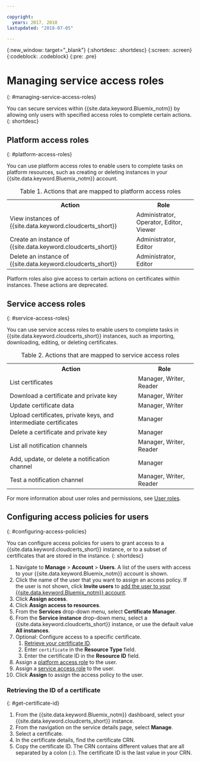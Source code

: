 ```yaml
---

copyright:
  years: 2017, 2018
lastupdated: "2018-07-05"

---
```

{:new_window: target="_blank"}
{:shortdesc: .shortdesc}
{:screen: .screen}
{:codeblock: .codeblock}
{:pre: .pre}

# Managing service access roles
{: #managing-service-access-roles}

You can secure services within {{site.data.keyword.Bluemix_notm}} by allowing only users with specified access roles to complete certain actions.
{: shortdesc}


## Platform access roles
{: #platform-access-roles}

You can use platform access roles to enable users to complete tasks on platform resources, such as creating or deleting instances in your {{site.data.keyword.Bluemix_notm}} account.

<table>
<caption> Table 1. Actions that are mapped to platform access roles</caption>
  <tr>
    <th> Action </th>
    <th> Role </th>
  </tr>
  <tr>
    <td>View instances of {{site.data.keyword.cloudcerts_short}}</td>
    <td> Administrator, Operator, Editor, Viewer </td>
  </tr>
  <tr>
    <td>Create an instance of {{site.data.keyword.cloudcerts_short}}</td>
    <td> Administrator, Editor </td>
  </tr>
  <tr>
    <td>Delete an instance of {{site.data.keyword.cloudcerts_short}}</td>
    <td> Administrator, Editor </td>
  </tr>
</table>

Platform roles also give access to certain actions on certificates within instances. These actions are deprecated.


## Service access roles
{: #service-access-roles}

You can use service access roles to enable users to complete tasks in {{site.data.keyword.cloudcerts_short}} instances, such as importing, downloading, editing, or deleting certificates.

<table>
<caption> Table 2. Actions that are mapped to service access roles</caption>
  <tr>
    <th> Action </th>
    <th> Role </th>
  </tr>
  <tr>
    <td>List certificates</td>
    <td> Manager, Writer, Reader </td>
  </tr>
  <tr>
    <td>Download a certificate and private key </td>
    <td> Manager, Writer </td>
  </tr>
  <tr>
    <td>Update certificate data</td>
    <td> Manager, Writer </td>
  </tr>
  <tr>
    <td>Upload certificates, private keys, and intermediate certificates </td>
    <td> Manager  </td>
  </tr>
  <tr>
    <td>Delete a certificate and private key </td>
    <td> Manager </td>
  </tr>
      <tr>
        <td>List all notification channels </td>
        <td> Manager, Writer, Reader </td>
      </tr>
   <tr>
     <td>Add, update, or delete a notification channel </td>
     <td> Manager </td>
   </tr>
     <tr>
       <td>Test a notification channel </td>
       <td> Manager, Writer, Reader </td>
     </tr>
</table>


For more information about user roles and permissions, see [User roles](/docs/iam/users_roles.html#userroles).


## Configuring access policies for users
{: #configuring-access-policies}

You can configure access policies for users to grant access to a {{site.data.keyword.cloudcerts_short}} instance, or to a subset of certificates that are stored in the instance. 
{: shortdesc}

1.  Navigate to **Manage** > **Account** > **Users**. A list of the users with access to your {{site.data.keyword.Bluemix_notm}} account is shown.
2.  Click the name of the user that you want to assign an access policy. If the user is not shown, click **Invite users** to [add the user to your {{site.data.keyword.Bluemix_notm}} account](/docs/iam/iamuserinv.html#iamuserinv). 
3.  Click **Assign access**. 
4.  Click **Assign access to resources**. 
5.  From the **Services** drop-down menu, select **Certificate Manager**. 
6.  From the **Service instance** drop-down menu, select a {{site.data.keyword.cloudcerts_short}} instance, or use the default value **All instances**. 
7.  Optional: Configure access to a specific certificate. 
    1. [Retrieve your certificate ID](#get-certificate-id). 
    2. Enter `certificate` in the **Resource Type** field. 
    3. Enter the certificate ID in the **Resource ID** field. 
8.  Assign a [platform access role](#platform-access-roles) to the user. 
9.  Assign a [service access role](#service-access-roles) to the user. 
10. Click **Assign** to assign the access policy to the user. 

### Retrieving the ID of a certificate
{: #get-certificate-id}

1. From the {{site.data.keyword.Bluemix_notm}} dashboard, select your {{site.data.keyword.cloudcerts_short}} instance. 
2. From the navigation on the service details page, select **Manage**. 
3. Select a certificate. 
4. In the certificate details, find the certificate CRN. 
5. Copy the certificate ID. The CRN contains different values that are all separated by a colon (`:`). The certificate ID is the last value in your CRN. 

